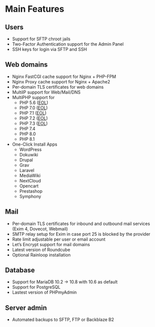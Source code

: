 # Main Features

## Users

- Support for SFTP chroot jails
- Two-Factor Authentication support for the Admin Panel
- SSH keys for login via SFTP and SSH

## Web domains

- Nginx FastCGI cache support for Nginx + PHP-FPM
- Nginx Proxy cache support for Nginx + Apache2
- Per-domain TLS certificates for web domains
- MultiIP support for Web/Mail/DNS
- MultiPHP support for
  - PHP 5.6 ([EOL](https://www.php.net/supported-versions.php))
  - PHP 7.0 ([EOL](https://www.php.net/supported-versions.php))
  - PHP 7.1 ([EOL](https://www.php.net/supported-versions.php))
  - PHP 7.2 ([EOL](https://www.php.net/supported-versions.php))
  - PHP 7.3 ([EOL](https://www.php.net/supported-versions.php))
  - PHP 7.4
  - PHP 8.0
  - PHP 8.1
- One-Click Install Apps
  - WordPress
  - Dokuwiki
  - Drupal
  - Grav
  - Laravel
  - MediaWiki
  - NextCloud
  - Opencart
  - Prestashop
  - Symphony

## Mail

- Per-domain TLS certificates for inbound and outbound mail services (Exim 4, Dovecot, Webmail)
- SMTP relay setup for Exim in case port 25 is blocked by the provider
- Rate limit adjustable per user or email account
- Let’s Encrypt support for mail domains
- Latest version of Roundcube
- Optional Rainloop installation

## Database

- Support for MariaDB 10.2 -> 10.8 with 10.6 as default
- Support for PostgreSQL
- Lastest version of PHPmyAdmin

## Server admin

- Automated backups to SFTP, FTP or Backblaze B2
